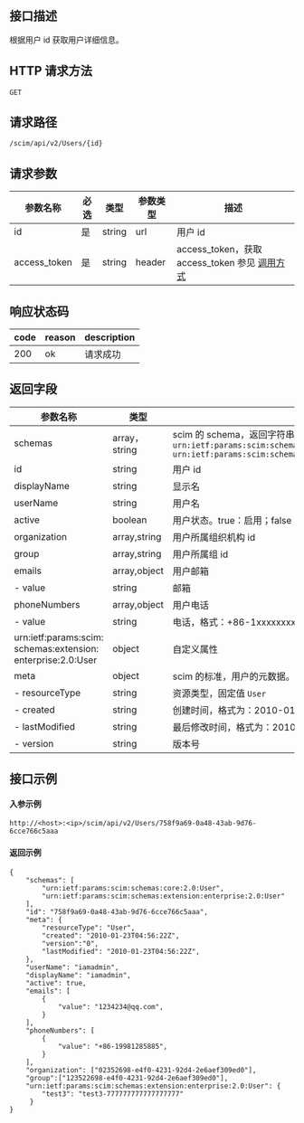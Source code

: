 ## 接口描述
根据用户 id 获取用户详细信息。

## HTTP 请求方法
```
GET
```

## 请求路径
```
/scim/api/v2/Users/{id}
```


## 请求参数
| 参数名称     | 必选 | 类型   | 参数类型 | 描述                                                         |
| ------------ | ---- | ------ | -------- | ------------------------------------------------------------ |
| id           | 是   | string | url      | 用户 id                                                   |
| access_token | 是   | string | header   | access_token，获取 access_token 参见 [调用方式](https://cloud.tencent.com/document/product/1442/68856)|


## 响应状态码
| code | reason | description |
| ---- | ------ | ----------- |
| 200  | ok     | 请求成功    |

## 返回字段
| 参数名称                                                   | 类型          | 描述                                                         |
| ---------------------------------------------------------- | ------------- | ------------------------------------------------------------ |
| schemas                                                    | array，string | scim 的 schema，返回字符串数组固定值：<br>`urn:ietf:params:scim:schemas:core:2.0:User`<br>`urn:ietf:params:scim:schemas:extension:enterprise:2.0:User` |
| id                                                         | string        | 用户 id                                                      |
| displayName                                                | string        | 显示名                                                       |
| userName                                                   | string        | 用户名                                                       |
| active                                                     | boolean       | 用户状态。true：启用；false：禁用                      |
| organization                                               | array,string  | 用户所属组织机构 id                                          |
| group                                                      | array,string  | 用户所属组 id                                                |
| emails                                                     | array,object  | 用户邮箱                                                     |
| - value                                                    | string        | 邮箱                                                         |
| phoneNumbers                                               | array,object  | 用户电话                                                     |
| - value                                                    | string        | 电话，格式：+86-1xxxxxxxxx5                                  |
| urn:ietf:params:scim:<br>schemas:extension:<br>enterprise:2.0:User | object        | 自定义属性                                                   |
| meta                                                       | object        | scim 的标准，用户的元数据。                                  |
| - resourceType                                             | string        | 资源类型，固定值 `User`                                      |
| - created                                                  | string        | 创建时间，格式为：2010-01-23T04:56:22Z                       |
| - lastModified                                             | string        | 最后修改时间，格式为：2010-01-23T04:56:22Z                  |
| - version                                                  | string        | 版本号                                                       |


##  接口示例
#### 入参示例
```
http://<host>:<ip>/scim/api/v2/Users/758f9a69-0a48-43ab-9d76-6cce766c5aaa
```
#### 返回示例
```
{
    "schemas": [
        "urn:ietf:params:scim:schemas:core:2.0:User",
		"urn:ietf:params:scim:schemas:extension:enterprise:2.0:User"
    ],
    "id": "758f9a69-0a48-43ab-9d76-6cce766c5aaa",
    "meta": {
        "resourceType": "User",
        "created": "2010-01-23T04:56:22Z",
        "version":"0",
        "lastModified": "2010-01-23T04:56:22Z",
    },
    "userName": "iamadmin",
    "displayName": "iamadmin",
    "active": true,
    "emails": [
        {
            "value": "1234234@qq.com",
        }
    ],
    "phoneNumbers": [
        {
            "value": "+86-19981285885",
        }
    ],
    "organization": ["02352698-e4f0-4231-92d4-2e6aef309ed0"],
    "group":["123522698-e4f0-4231-92d4-2e6aef309ed0"],
    "urn:ietf:params:scim:schemas:extension:enterprise:2.0:User": {
        "test3": "test3-777777777777777777"
     }
}
```
